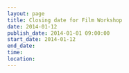 ```yaml
---
layout: page
title: Closing date for Film Workshop
date: 2014-01-12
publish_date: 2014-01-01 09:00:00
start_date: 2014-01-12
end_date: 
time: 
location: 
---
```


